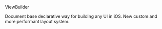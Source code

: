 ViewBuilder

Document base declarative way for building any UI in iOS. 
New custom and more performant layout system.